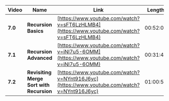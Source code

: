 | Video   | Name                   | Link                                                                                       | Length   |
| ------- | ---------------------- | ------------------------------------------------------------------------------------------ | -------- |
| **7.0**| **Recursion Basics**  | [https://www.youtube.com/watch?v=sFT6LzHLMB4](https://www.youtube.com/watch?v=sFT6LzHLMB4) | 00:52:09 |
| **7.1**| **Recursion Advanced**| [https://www.youtube.com/watch?v=iNl7u5-6OMM](https://www.youtube.com/watch?v=iNl7u5-6OMM) | 00:31:48 |
| **7.2**| **Revisiting Merge Sort with Recursion**                                        | [https://www.youtube.com/watch?v=NYnt916J6yc](https://www.youtube.com/watch?v=NYnt916J6yc) | 01:00:52 |
